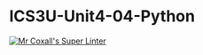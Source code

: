 # ICS3U-Unit4-04-Python

[![Mr Coxall's Super Linter](https://github.com/Feyi-Akomolafe/ICS3U-Unit4-04-Python/workflows/Mr%20Coxall's%20Super%20Linter/badge.svg)](https://github.com/Feyi-Akomolafe/Feyi-Akomolafe/ICS3U-Unit4-04-Python/actions/)


